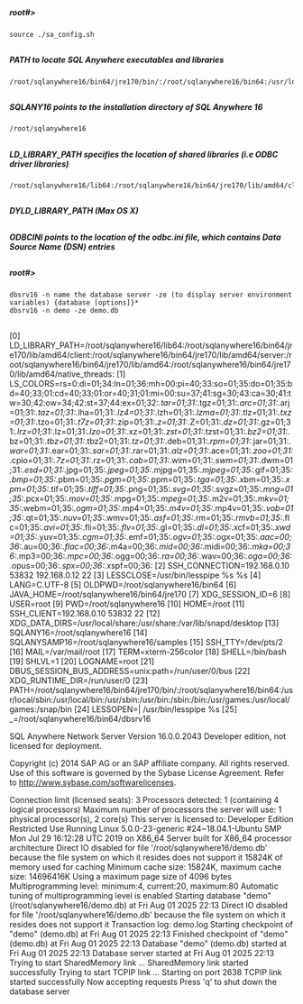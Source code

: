##
##### root#>
    source ./sa_config.sh

##
##### PATH to locate SQL Anywhere executables and libraries
    /root/sqlanywhere16/bin64/jre170/bin/:/root/sqlanywhere16/bin64:/usr/local/sbin:/usr/local/bin:/usr/sbin:/usr/bin:/sbin:/bin:/usr/games:/usr/local/games:/snap/bin

##
##### SQLANY16 points to the installation directory of SQL Anywhere 16
    /root/sqlanywhere16

##
##### LD_LIBRARY_PATH specifies the location of shared libraries (i.e ODBC driver libraries)
    /root/sqlanywhere16/lib64:/root/sqlanywhere16/bin64/jre170/lib/amd64/client:/root/sqlanywhere16/bin64/jre170/lib/amd64/server:/root/sqlanywhere16/bin64/jre170/lib/amd64:/root/sqlanywhere16/bin64/jre170/lib/amd64/native_threads:

##
##### DYLD_LIBRARY_PATH (Max OS X)

##
##### ODBCINI points to the location of the odbc.ini file, which contains Data Source Name (DSN) entries

##
##### root#>
    dbsrv16 -n name the database server -ze (to display server environment variables) {database [options]}*
    dbsrv16 -n demo -ze demo.db

##
[0] LD_LIBRARY_PATH=/root/sqlanywhere16/lib64:/root/sqlanywhere16/bin64/jre170/lib/amd64/client:/root/sqlanywhere16/bin64/jre170/lib/amd64/server:/root/sqlanywhere16/bin64/jre170/lib/amd64:/root/sqlanywhere16/bin64/jre170/lib/amd64/native_threads:
[1] LS_COLORS=rs=0:di=01;34:ln=01;36:mh=00:pi=40;33:so=01;35:do=01;35:bd=40;33;01:cd=40;33;01:or=40;31;01:mi=00:su=37;41:sg=30;43:ca=30;41:tw=30;42:ow=34;42:st=37;44:ex=01;32:*.tar=01;31:*.tgz=01;31:*.arc=01;31:*.arj=01;31:*.taz=01;31:*.lha=01;31:*.lz4=01;31:*.lzh=01;31:*.lzma=01;31:*.tlz=01;31:*.txz=01;31:*.tzo=01;31:*.t7z=01;31:*.zip=01;31:*.z=01;31:*.Z=01;31:*.dz=01;31:*.gz=01;31:*.lrz=01;31:*.lz=01;31:*.lzo=01;31:*.xz=01;31:*.zst=01;31:*.tzst=01;31:*.bz2=01;31:*.bz=01;31:*.tbz=01;31:*.tbz2=01;31:*.tz=01;31:*.deb=01;31:*.rpm=01;31:*.jar=01;31:*.war=01;31:*.ear=01;31:*.sar=01;31:*.rar=01;31:*.alz=01;31:*.ace=01;31:*.zoo=01;31:*.cpio=01;31:*.7z=01;31:*.rz=01;31:*.cab=01;31:*.wim=01;31:*.swm=01;31:*.dwm=01;31:*.esd=01;31:*.jpg=01;35:*.jpeg=01;35:*.mjpg=01;35:*.mjpeg=01;35:*.gif=01;35:*.bmp=01;35:*.pbm=01;35:*.pgm=01;35:*.ppm=01;35:*.tga=01;35:*.xbm=01;35:*.xpm=01;35:*.tif=01;35:*.tiff=01;35:*.png=01;35:*.svg=01;35:*.svgz=01;35:*.mng=01;35:*.pcx=01;35:*.mov=01;35:*.mpg=01;35:*.mpeg=01;35:*.m2v=01;35:*.mkv=01;35:*.webm=01;35:*.ogm=01;35:*.mp4=01;35:*.m4v=01;35:*.mp4v=01;35:*.vob=01;35:*.qt=01;35:*.nuv=01;35:*.wmv=01;35:*.asf=01;35:*.rm=01;35:*.rmvb=01;35:*.flc=01;35:*.avi=01;35:*.fli=01;35:*.flv=01;35:*.gl=01;35:*.dl=01;35:*.xcf=01;35:*.xwd=01;35:*.yuv=01;35:*.cgm=01;35:*.emf=01;35:*.ogv=01;35:*.ogx=01;35:*.aac=00;36:*.au=00;36:*.flac=00;36:*.m4a=00;36:*.mid=00;36:*.midi=00;36:*.mka=00;36:*.mp3=00;36:*.mpc=00;36:*.ogg=00;36:*.ra=00;36:*.wav=00;36:*.oga=00;36:*.opus=00;36:*.spx=00;36:*.xspf=00;36:
[2] SSH_CONNECTION=192.168.0.10 53832 192.168.0.12 22
[3] LESSCLOSE=/usr/bin/lesspipe %s %s
[4] LANG=C.UTF-8
[5] OLDPWD=/root/sqlanywhere16/bin64
[6] JAVA_HOME=/root/sqlanywhere16/bin64/jre170
[7] XDG_SESSION_ID=6
[8] USER=root
[9] PWD=/root/sqlanywhere16
[10] HOME=/root
[11] SSH_CLIENT=192.168.0.10 53832 22
[12] XDG_DATA_DIRS=/usr/local/share:/usr/share:/var/lib/snapd/desktop
[13] SQLANY16=/root/sqlanywhere16
[14] SQLANYSAMP16=/root/sqlanywhere16/samples
[15] SSH_TTY=/dev/pts/2
[16] MAIL=/var/mail/root
[17] TERM=xterm-256color
[18] SHELL=/bin/bash
[19] SHLVL=1
[20] LOGNAME=root
[21] DBUS_SESSION_BUS_ADDRESS=unix:path=/run/user/0/bus
[22] XDG_RUNTIME_DIR=/run/user/0
[23] PATH=/root/sqlanywhere16/bin64/jre170/bin/:/root/sqlanywhere16/bin64:/usr/local/sbin:/usr/local/bin:/usr/sbin:/usr/bin:/sbin:/bin:/usr/games:/usr/local/games:/snap/bin
[24] LESSOPEN=| /usr/bin/lesspipe %s
[25] _=/root/sqlanywhere16/bin64/dbsrv16

SQL Anywhere Network Server Version 16.0.0.2043
Developer edition, not licensed for deployment.

Copyright (c) 2014 SAP AG or an SAP affiliate company.
All rights reserved.
Use of this software is governed by the Sybase License Agreement.
Refer to http://www.sybase.com/softwarelicenses.

Connection limit (licensed seats): 3
Processors detected: 1 (containing 4 logical processors)
Maximum number of processors the server will use: 1 physical processor(s), 2 core(s)
This server is licensed to:
    Developer Edition
    Restricted Use
Running Linux 5.0.0-23-generic #24~18.04.1-Ubuntu SMP Mon Jul 29 16:12:28 UTC 2019 on X86_64
Server built for X86_64 processor architecture
Direct IO disabled for file '/root/sqlanywhere16/demo.db' because the file system on which it resides does not support it
15824K of memory used for caching
Minimum cache size: 15824K, maximum cache size: 14696416K
Using a maximum page size of 4096 bytes
Multiprogramming level: minimum:4, current:20, maximum:80
Automatic tuning of multiprogramming level is enabled
Starting database "demo" (/root/sqlanywhere16/demo.db) at Fri Aug 01 2025 22:13
Direct IO disabled for file '/root/sqlanywhere16/demo.db' because the file system on which it resides does not support it
Transaction log: demo.log
Starting checkpoint of "demo" (demo.db) at Fri Aug 01 2025 22:13
Finished checkpoint of "demo" (demo.db) at Fri Aug 01 2025 22:13
Database "demo" (demo.db) started at Fri Aug 01 2025 22:13
Database server started at Fri Aug 01 2025 22:13
Trying to start SharedMemory link ...
    SharedMemory link started successfully
Trying to start TCPIP link ...
Starting on port 2638
    TCPIP link started successfully
Now accepting requests
Press 'q' to shut down the database server
